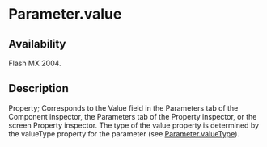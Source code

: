 # Parameter.value

## Availability

Flash MX 2004.

## Description

Property; Corresponds to the Value field in the Parameters tab of the Component inspector, the Parameters tab of the Property inspector, or the screen Property inspector. The type of the value property is determined by the valueType property for the parameter (see [Parameter.valueType](../Parameter_object/Parameter6.md)).
